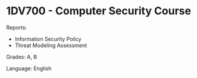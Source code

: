 # 1DV700 - Computer Security Course
Reports:
- Information Security Policy
- Threat Modeling Assessment

Grades: A, B

Language: English

